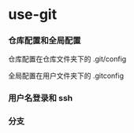 # use-git

### 仓库配置和全局配置

仓库配置在仓库文件夹下的 .git/config

全局配置在用户文件夹下的 .gitconfig

### 用户名登录和 ssh

### 分支
